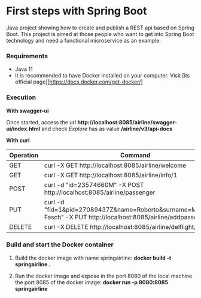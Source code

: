 # First steps with Spring Boot

Java project showing how to create and publish a REST api based on Spring Boot. This project is aimed at those people who want to get into Spring Boot technology and need a functional microservice as an example.

### Requirements

* Java 11
* It is recommended to have Docker installed on your computer. Visit [its official page][https://docs.docker.com/get-docker/]


### Execution

**With swagger-ui**

Once started, access the url **http://localhost:8085/airline/swagger-ui/index.html** and check *Explore* has as value **/airline/v3/api-docs**

**With curl**

| Operation  | Command  |
|---|---|
| GET | curl -X GET http://localhost:8085/airline/welcome |
| GET | curl -X GET http://localhost:8085/airline/info/1 |
| POST | curl -d "id=23574660M" -X POST http://localhost:8085/airline/passenger |
| PUT | curl -d "fid=1&pid=27089437Z&name=Roberto&surname=Maldomingo Fasch" -X PUT http://localhost:8085/airline/addpassenger |
| DELETE | curl -X DELETE http://localhost:8085/airline/delflight/2 |

### Build and start the Docker container

1. Build the docker image with name springairline: **docker build -t springairline .**

2. Run the docker image and expose in the port 8080 of the local machine the port 8085 of the docker image: **docker run -p 8080:8085 springairline**

